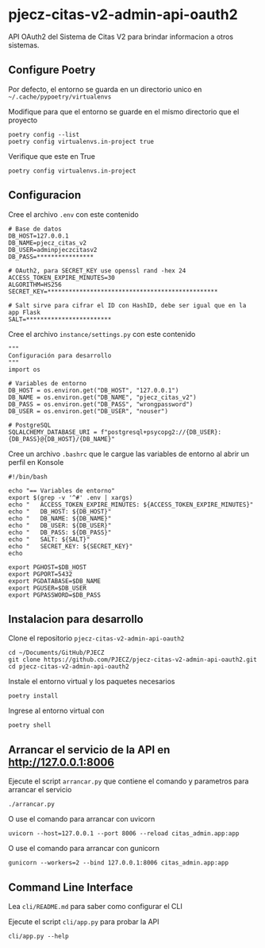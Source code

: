 # pjecz-citas-v2-admin-api-oauth2

API OAuth2 del Sistema de Citas V2 para brindar informacion a otros sistemas.

## Configure Poetry

Por defecto, el entorno se guarda en un directorio unico en `~/.cache/pypoetry/virtualenvs`

Modifique para que el entorno se guarde en el mismo directorio que el proyecto

    poetry config --list
    poetry config virtualenvs.in-project true

Verifique que este en True

    poetry config virtualenvs.in-project

## Configuracion

Cree el archivo `.env` con este contenido

    # Base de datos
    DB_HOST=127.0.0.1
    DB_NAME=pjecz_citas_v2
    DB_USER=adminpjeczcitasv2
    DB_PASS=****************

    # OAuth2, para SECRET_KEY use openssl rand -hex 24
    ACCESS_TOKEN_EXPIRE_MINUTES=30
    ALGORITHM=HS256
    SECRET_KEY=************************************************

    # Salt sirve para cifrar el ID con HashID, debe ser igual que en la app Flask
    SALT=************************

Cree el archivo `instance/settings.py` con este contenido

    """
    Configuración para desarrollo
    """
    import os

    # Variables de entorno
    DB_HOST = os.environ.get("DB_HOST", "127.0.0.1")
    DB_NAME = os.environ.get("DB_NAME", "pjecz_citas_v2")
    DB_PASS = os.environ.get("DB_PASS", "wrongpassword")
    DB_USER = os.environ.get("DB_USER", "nouser")

    # PostgreSQL
    SQLALCHEMY_DATABASE_URI = f"postgresql+psycopg2://{DB_USER}:{DB_PASS}@{DB_HOST}/{DB_NAME}"

Cree un archivo `.bashrc` que le cargue las variables de entorno al abrir un perfil en Konsole

    #!/bin/bash

    echo "== Variables de entorno"
    export $(grep -v '^#' .env | xargs)
    echo "   ACCESS_TOKEN_EXPIRE_MINUTES: ${ACCESS_TOKEN_EXPIRE_MINUTES}"
    echo "   DB_HOST: ${DB_HOST}"
    echo "   DB_NAME: ${DB_NAME}"
    echo "   DB_USER: ${DB_USER}"
    echo "   DB_PASS: ${DB_PASS}"
    echo "   SALT: ${SALT}"
    echo "   SECRET_KEY: ${SECRET_KEY}"
    echo

    export PGHOST=$DB_HOST
    export PGPORT=5432
    export PGDATABASE=$DB_NAME
    export PGUSER=$DB_USER
    export PGPASSWORD=$DB_PASS

## Instalacion para desarrollo

Clone el repositorio `pjecz-citas-v2-admin-api-oauth2`

    cd ~/Documents/GitHub/PJECZ
    git clone https://github.com/PJECZ/pjecz-citas-v2-admin-api-oauth2.git
    cd pjecz-citas-v2-admin-api-oauth2

Instale el entorno virtual y los paquetes necesarios

    poetry install

Ingrese al entorno virtual con

    poetry shell

## Arrancar el servicio de la API en http://127.0.0.1:8006

Ejecute el script `arrancar.py` que contiene el comando y parametros para arrancar el servicio

    ./arrancar.py

O use el comando para arrancar con uvicorn

    uvicorn --host=127.0.0.1 --port 8006 --reload citas_admin.app:app

O use el comando para arrancar con gunicorn

    gunicorn --workers=2 --bind 127.0.0.1:8006 citas_admin.app:app

## Command Line Interface

Lea `cli/README.md` para saber como configurar el CLI

Ejecute el script `cli/app.py` para probar la API

    cli/app.py --help
